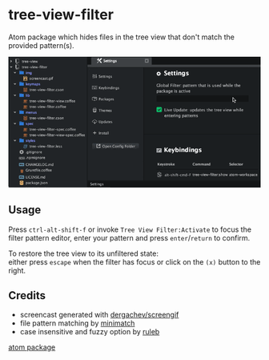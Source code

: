 # tree-view-filter

Atom package which hides files in the tree view that don't match the provided pattern(s).

![screencast](https://raw.githubusercontent.com/monsterkodi/tree-view-filter/master/img/screencast.gif)

## Usage

Press `ctrl-alt-shift-f` or invoke `Tree View Filter:Activate` to focus the filter pattern editor, 
enter your pattern and press `enter`/`return` to confirm.

To restore the tree view to its unfiltered state:  
either press `escape` when the filter has focus or click on the `(x)` button to the right.

## Credits

* screencast generated with [dergachev/screengif](https://github.com/dergachev/screengif)
* file pattern matching by [minimatch](https://www.npmjs.com/package/minimatch)
* case insensitive and fuzzy option by [ruleb](https://github.com/ruleb)

[atom package](https://atom.io/packages/tree-view-filter)
